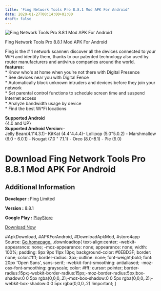 ```yaml
---
title: 'Fing Network Tools Pro 8.8.1 Mod APK For Android'
date: 2020-01-27T00:14:00+01:00
draft: false
---
```


![Fing Network Tools Pro 8.8.1 Mod APK For Android](https://i1.wp.com/apkhome.net/wp-content/uploads/2020/01/Fing-Network-Tools-Pro-8.8.1-Mod.png "Fing Network Tools Pro 8.8.1 Mod APK For Android")

  

Fing Network Tools Pro 8.8.1 Mod APK For Android

Fing is the # 1 network scanner: discover all the devices connected to your WiFi and identify them, thanks to our patented technology also used by router manufacturers and antivirus companies around the world.  
**features:**  
\* Know who's at home when you're not there with Digital Presence  
\* See devices near you with Digital Fence  
\* Automatically block unknown intruders and devices before they join your network  
\* Set parental control functions to schedule screen time and suspend Internet access  
\* Analyze bandwidth usage by device  
\* Find the best Wi\*Fi locations

**Supported Android**  
{4.0 and UP}  
**Supported Android Version**:-  
Jelly Bean(4.1"4.3.1)- KitKat (4.4"4.4.4)- Lollipop (5.0"5.0.2) - Marshmallow (6.0 - 6.0.1) - Nougat (7.0 " 7.1.1) - Oreo (8.0-8.1) - Pie (9.0)

Download Fing Network Tools Pro 8.8.1 Mod APK For Android
=========================================================

Additional Information
----------------------

**Developer :** Fing Limited

**Version :** 8.8.1

**Google Play :** [PlayStore](https://play.google.com/store/apps/details?id=com.overlook.android.fing)

  

[Download Now](https://store4app.co/post/fing-network-tools-pro-8-8-1-mod-apk-for-android_1580059702)

  
#ApkDownload, #APKForAndroid, #DownloadApkMod, #store4app  
Source: [Go homepage.](https://store4app.co/post/fing-network-tools-pro-8-8-1-mod-apk-for-android_1580059702) .downloadtop{ text-align:center; -webkit-appearance: none; -moz-appearance: none; appearance: none; width: 100%; padding: 9px 9px 11px 13px; background-color: #0EBD3F; border: none; color:#fff; border-radius: 3px; outline: none; font-weight;bold; font: 20px 'Open Sans', sans-serif; -webkit-font-smoothing: antialiased; -moz-osx-font-smoothing: grayscale; color: #fff; cursor: pointer; border-radius:15px;-webkit-border-radius:15px;-moz-border-radius:5px;box-shadow:0 0 5px rgba(0,0,0,.2);-moz-box-shadow:0 0 5px rgba(0,0,0,.2);-webkit-box-shadow:0 0 5px rgba(0,0,0,.2) !important; }